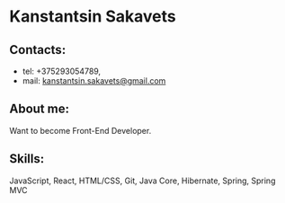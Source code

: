 # Kanstantsin Sakavets
## Contacts: 
* tel: +375293054789,
* mail: kanstantsin.sakavets@gmail.com
## About me:
Want to become Front-End Developer.
## Skills:
JavaScript, React, HTML/CSS, Git, Java Core, Hibernate, Spring, Spring MVC
  